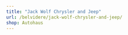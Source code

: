 ```yaml
---
title: "Jack Wolf Chrysler and Jeep"
url: /belvidere/jack-wolf-chrysler-and-jeep/
shop: Autohaus
---
```

